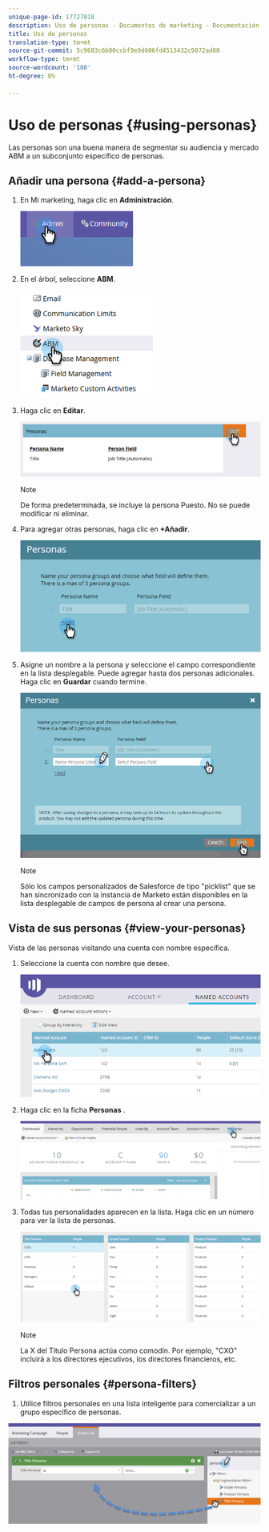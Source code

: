 ```yaml
---
unique-page-id: 17727818
description: Uso de personas - Documentos de marketing - Documentación del producto
title: Uso de personas
translation-type: tm+mt
source-git-commit: 5c9683c6b00ccbf9e9d606fd4513432c9872ad00
workflow-type: tm+mt
source-wordcount: '188'
ht-degree: 0%

---
```



# Uso de personas {#using-personas}

Las personas son una buena manera de segmentar su audiencia y mercado ABM a un subconjunto específico de personas.

## Añadir una persona {#add-a-persona}

1. En Mi marketing, haga clic en **Administración**.

   ![](assets/one.png)

1. En el árbol, seleccione **ABM**.

   ![](assets/two.png)

1. Haga clic en **Editar**.

   ![](assets/three.png)

   >[!NOTE]
   >
   >De forma predeterminada, se incluye la persona Puesto. No se puede modificar ni eliminar.

1. Para agregar otras personas, haga clic en **+Añadir**.

   ![](assets/four.png)

1. Asigne un nombre a la persona y seleccione el campo correspondiente en la lista desplegable. Puede agregar hasta dos personas adicionales. Haga clic en **Guardar** cuando termine.

   ![](assets/five.png)

   >[!NOTE]
   >
   >Sólo los campos personalizados de Salesforce de tipo &quot;picklist&quot; que se han sincronizado con la instancia de Marketo están disponibles en la lista desplegable de campos de persona al crear una persona.

## Vista de sus personas {#view-your-personas}

Vista de las personas visitando una cuenta con nombre específica.

1. Seleccione la cuenta con nombre que desee.

   ![](assets/one-a.png)

1. Haga clic en la ficha **Personas** .

   ![](assets/two-a.png)

1. Todas tus personalidades aparecen en la lista. Haga clic en un número para ver la lista de personas.

   ![](assets/three-a.png)

   >[!NOTE]
   >
   >La X del Título Persona actúa como comodín. Por ejemplo, &quot;CXO&quot; incluirá a los directores ejecutivos, los directores financieros, etc.

## Filtros personales {#persona-filters}

1. Utilice filtros personales en una lista inteligente para comercializar a un grupo específico de personas.

![](assets/one-b.png)


